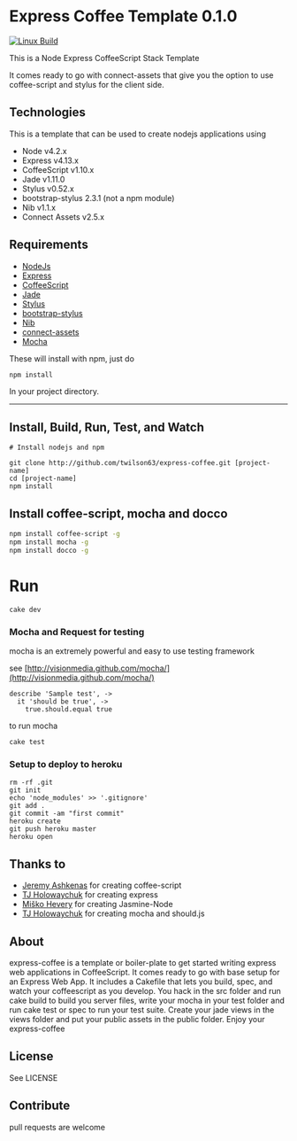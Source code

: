 # Express Coffee Template 0.1.0

  [![Linux Build][travis-image]][travis-url]

[travis-image]: https://img.shields.io/travis/ocef/express-coffee-skeleton/master.svg?label=TravisCI
[travis-url]: https://travis-ci.org/ocef/express-coffee-skeleton

This is a Node Express CoffeeScript Stack Template

It comes ready to go with connect-assets that give you the option
to use coffee-script and stylus for the client side.

## Technologies
This is a template that can be used to create nodejs applications using

* Node v4.2.x
* Express v4.13.x
* CoffeeScript v1.10.x
* Jade v1.11.0
* Stylus v0.52.x
* bootstrap-stylus 2.3.1 (not a npm module)
* Nib v1.1.x
* Connect Assets v2.5.x

## Requirements

* [NodeJs](http://nodejs.org)
* [Express](http://expressjs.com)
* [CoffeeScript](http://coffeescript.org)
* [Jade](http://jade-lang.com/)
* [Stylus](http://learnboost.github.io/stylus/)
* [bootstrap-stylus](https://github.com/Acquisio/bootstrap-stylus)
* [Nib](http://visionmedia.github.io/nib/)
* [connect-assets](http://github.com/TrevorBurnham/connect-assets)
* [Mocha](http://visionmedia.github.com/mocha/)

These will install with npm, just do

```
npm install
```

In your project directory.

---

## Install, Build, Run, Test, and Watch

```
# Install nodejs and npm

git clone http://github.com/twilson63/express-coffee.git [project-name]
cd [project-name]
npm install
```

## Install coffee-script, mocha and docco

``` sh
npm install coffee-script -g
npm install mocha -g
npm install docco -g
```

# Run

```
cake dev
```

### Mocha and Request for testing

mocha is an extremely powerful and easy to use testing framework

see [http://visionmedia.github.com/mocha/](http://visionmedia.github.com/mocha/)

    describe 'Sample test', ->
      it 'should be true', ->
        true.should.equal true

to run mocha

    cake test

### Setup to deploy to heroku

    rm -rf .git
    git init
    echo 'node_modules' >> '.gitignore'
    git add .
    git commit -am "first commit"
    heroku create
    git push heroku master
    heroku open


## Thanks to

* [Jeremy Ashkenas](https://github.com/jashkenas) for creating coffee-script
* [TJ Holowaychuk](https://github.com/visionmedia) for creating express
* [Miško Hevery](https://github.com/mhevery) for creating Jasmine-Node
* [TJ Holowaychuk](https://github.com/visionmedia) for creating mocha and should.js

## About

express-coffee is a template or boiler-plate to get started writing
express web applications in CoffeeScript.  It comes ready to go with base
setup for an Express Web App.  It includes a Cakefile that lets you build,
spec, and watch your coffeescript as you develop.  You hack in the src folder
and run cake build to build you server files, write your mocha in
your test folder and run cake test or spec to run your test suite.  Create your
jade views in the views folder and put your public assets in the public
folder.  Enjoy your express-coffee


## License

See LICENSE

## Contribute

pull requests are welcome
